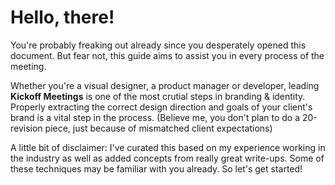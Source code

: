 # Hello, there!

You're probably freaking out already since you desperately opened this document. But fear not, this guide aims to assist you in every process of the meeting.

Whether you're a visual designer, a product manager or developer, leading **Kickoff Meetings** is one of the most crutial steps in branding & identity. Properly extracting the correct design direction and goals of your client's brand is a vital step in the process. (Believe me, you don't plan to do a 20-revision piece, just because of mismatched client expectations) 

A little bit of disclaimer: I've curated this based on my experience working in the industry as well as added concepts from really great write-ups. Some of these techniques may be familiar with you already. So let's get started!